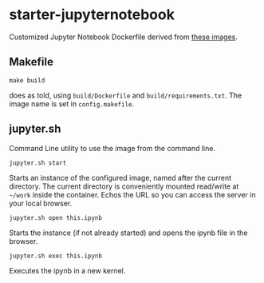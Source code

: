 # starter-jupyternotebook

Customized Jupyter Notebook Dockerfile derived from [these images](https://github.com/jupyter/docker-stacks).

## Makefile

`make build`

does as told, using `build/Dockerfile` and `build/requirements.txt`. The image name is set in `config.makefile`. 

## jupyter.sh

Command Line utility to use the image from the command line.


`jupyter.sh start`


Starts an instance of the configured image,  named after the current directory. The current directory is conveniently mounted read/write at `~/work` inside the container. Echos the URL so you can access the server in your local browser.


`jupyter.sh open this.ipynb` 

Starts the instance (if not already started) and opens the ipynb file in the browser.


`jupyter.sh exec this.ipynb` 

Executes the ipynb in a new kernel. 

